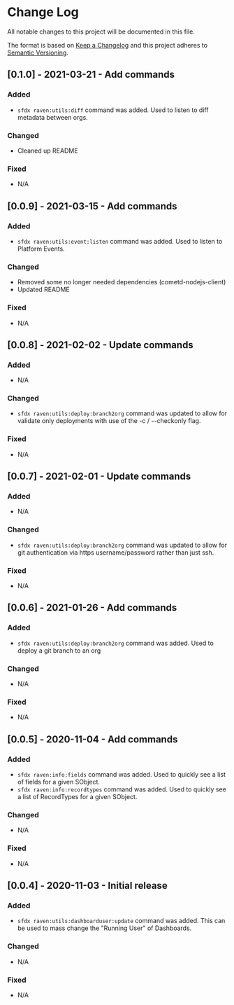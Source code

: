 # Change Log
All notable changes to this project will be documented in this file.
 
The format is based on [Keep a Changelog](http://keepachangelog.com/)
and this project adheres to [Semantic Versioning](http://semver.org/).


## [0.1.0] - 2021-03-21 - Add commands
 
### Added
* `sfdx raven:utils:diff` command was added. Used to listen to diff metadata between orgs.

### Changed
* Cleaned up README
 
### Fixed
* N/A 

## [0.0.9] - 2021-03-15 - Add commands
 
### Added
* `sfdx raven:utils:event:listen` command was added. Used to listen to Platform Events.

### Changed
* Removed some no longer needed dependencies (cometd-nodejs-client)
* Updated README
 
### Fixed
* N/A 

## [0.0.8] - 2021-02-02 - Update commands
 
### Added
* N/A 

### Changed
* `sfdx raven:utils:deploy:branch2org` command was updated to allow for validate only deployments with use of the -c / --checkonly flag.
 
### Fixed
* N/A 

## [0.0.7] - 2021-02-01 - Update commands
 
### Added
* N/A 

### Changed
* `sfdx raven:utils:deploy:branch2org` command was updated to allow for git authentication via https username/password rather than just ssh. 
 
### Fixed
* N/A 

## [0.0.6] - 2021-01-26 - Add commands
 
### Added
* `sfdx raven:utils:deploy:branch2org` command was added. Used to deploy a git branch to an org

### Changed
* N/A
 
### Fixed
* N/A 
   
## [0.0.5] - 2020-11-04 - Add commands
 
### Added
* `sfdx raven:info:fields` command was added. Used to quickly see a list of fields for a given SObject.
* `sfdx raven:info:recordtypes` command was added. Used to quickly see a list of RecordTypes for a given SObject.
   
### Changed
* N/A
 
### Fixed
* N/A 
 
## [0.0.4] - 2020-11-03 - Initial release
 
### Added
* `sfdx raven:utils:dashboarduser:update` command was added. This can be used to mass change the "Running User" of Dashboards.
   
### Changed
* N/A
 
### Fixed
* N/A
